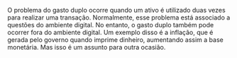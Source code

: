 O problema do gasto duplo ocorre quando um ativo é utilizado duas vezes para realizar uma transação. Normalmente, esse problema está associado a questões do ambiente digital. No entanto, o gasto duplo também pode ocorrer fora do ambiente digital. Um exemplo disso é a inflação, que é gerada pelo governo quando imprime dinheiro, aumentando assim a base monetária. Mas isso é um assunto para outra ocasião.


